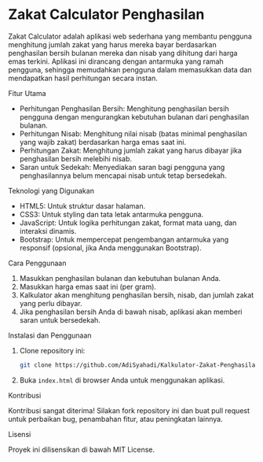 
# Zakat Calculator Penghasilan

Zakat Calculator adalah aplikasi web sederhana yang membantu pengguna menghitung jumlah zakat yang harus mereka bayar berdasarkan penghasilan bersih bulanan mereka dan nisab yang dihitung dari harga emas terkini. Aplikasi ini dirancang dengan antarmuka yang ramah pengguna, sehingga memudahkan pengguna dalam memasukkan data dan mendapatkan hasil perhitungan secara instan.

Fitur Utama

- Perhitungan Penghasilan Bersih: Menghitung penghasilan bersih pengguna dengan mengurangkan kebutuhan bulanan dari penghasilan bulanan.
- Perhitungan Nisab: Menghitung nilai nisab (batas minimal penghasilan yang wajib zakat) berdasarkan harga emas saat ini.
- Perhitungan Zakat: Menghitung jumlah zakat yang harus dibayar jika penghasilan bersih melebihi nisab.
- Saran untuk Sedekah: Menyediakan saran bagi pengguna yang penghasilannya belum mencapai nisab untuk tetap bersedekah.

Teknologi yang Digunakan

- HTML5: Untuk struktur dasar halaman.
- CSS3: Untuk styling dan tata letak antarmuka pengguna.
- JavaScript: Untuk logika perhitungan zakat, format mata uang, dan interaksi dinamis.
- Bootstrap: Untuk mempercepat pengembangan antarmuka yang responsif (opsional, jika Anda menggunakan Bootstrap).

Cara Penggunaan

1. Masukkan penghasilan bulanan dan kebutuhan bulanan Anda.
2. Masukkan harga emas saat ini (per gram).
3. Kalkulator akan menghitung penghasilan bersih, nisab, dan jumlah zakat yang perlu dibayar.
4. Jika penghasilan bersih Anda di bawah nisab, aplikasi akan memberi saran untuk bersedekah.

Instalasi dan Penggunaan

1. Clone repository ini:
    ```bash
    git clone https://github.com/AdiSyahadi/Kalkulator-Zakat-Penghasilan.git
    ```
2. Buka `index.html` di browser Anda untuk menggunakan aplikasi.

Kontribusi

Kontribusi sangat diterima! Silakan fork repository ini dan buat pull request untuk perbaikan bug, penambahan fitur, atau peningkatan lainnya.

Lisensi

Proyek ini dilisensikan di bawah MIT License.
